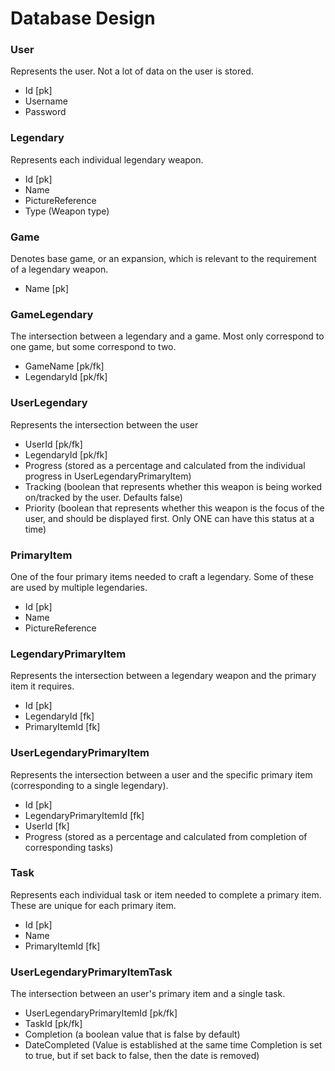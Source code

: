 # Database Design

### User
Represents the user. Not a lot of data on the user is stored.
 * Id [pk]
 * Username
 * Password

### Legendary
Represents each individual legendary weapon.
 * Id [pk]
 * Name
 * PictureReference
 * Type (Weapon type)
 
 ### Game
 Denotes base game, or an expansion, which is relevant to the requirement of a legendary weapon. 
 * Name [pk]
 
 ### GameLegendary
 The intersection between a legendary and a game. Most only correspond to one game, but some correspond to two. 
 * GameName [pk/fk]
 * LegendaryId [pk/fk] 

### UserLegendary
Represents the intersection between the user
 * UserId [pk/fk]
 * LegendaryId [pk/fk]
 * Progress (stored as a percentage and calculated from the individual progress in UserLegendaryPrimaryItem)
 * Tracking (boolean that represents whether this weapon is being worked on/tracked by the user. Defaults false)
 * Priority (boolean that represents whether this weapon is the focus of the user, and should be displayed first. Only ONE can have this status at a time)

### PrimaryItem
One of the four primary items needed to craft a legendary. Some of these are used by multiple legendaries. 
 * Id [pk]
 * Name
 * PictureReference

### LegendaryPrimaryItem
Represents the intersection between a legendary weapon and the primary item it requires.
* Id [pk]
* LegendaryId [fk]
* PrimaryItemId [fk]

### UserLegendaryPrimaryItem
Represents the intersection between a user and the specific primary item (corresponding to a single legendary).
* Id [pk]
* LegendaryPrimaryItemId [fk]
* UserId [fk]
* Progress (stored as a percentage and calculated from completion of corresponding tasks)

### Task
Represents each individual task or item needed to complete a primary item. These are unique for each primary item.
* Id [pk]
* Name
* PrimaryItemId [fk]

### UserLegendaryPrimaryItemTask
The intersection between an user's primary item and a single task.
* UserLegendaryPrimaryItemId [pk/fk]
* TaskId [pk/fk]
* Completion (a boolean value that is false by default)
* DateCompleted (Value is established at the same time Completion is set to true, but if set back to false, then the date is removed)




